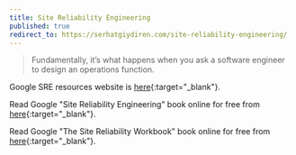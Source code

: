 ```yaml
---
title: Site Reliability Engineering
published: true
redirect_to: https://serhatgiydiren.com/site-reliability-engineering/
---
```


> Fundamentally, it’s what happens when you ask a software engineer to design an operations function.

Google SRE resources website is [here](https://landing.google.com/sre){:target="_blank"}.

Read Google "Site Reliability Engineering" book online for free from [here](https://landing.google.com/sre/sre-book/toc){:target="_blank"}.

Read Google "The Site Reliability Workbook" book online for free from [here](https://landing.google.com/sre/workbook/toc){:target="_blank"}.
